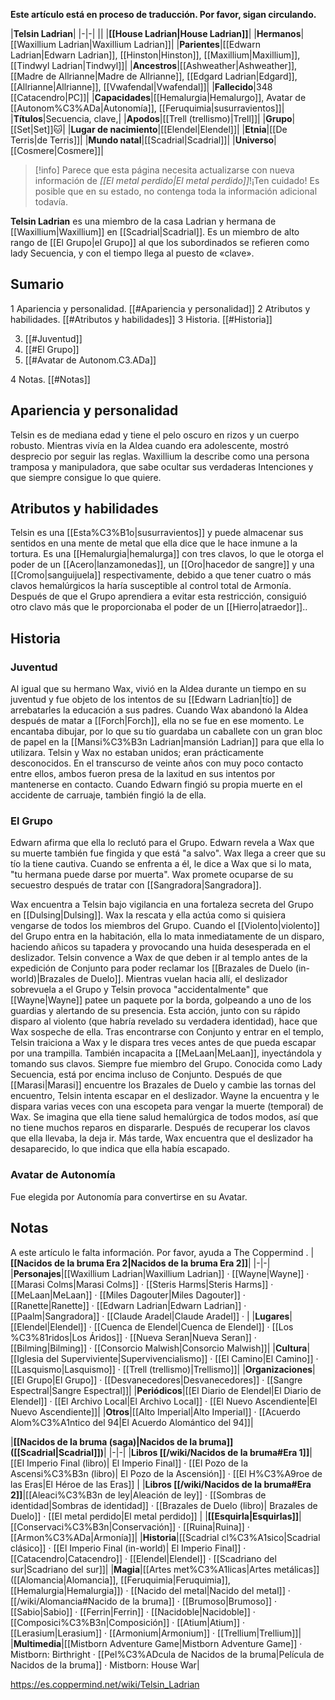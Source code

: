 **Este artículo está en proceso de traducción. Por favor, sigan circulando.**


|**Telsin Ladrian**|
|-|-|
||
|**[[House Ladrian\|House Ladrian]]**|
|**Hermanos**|[[Waxillium Ladrian\|Waxillium Ladrian]]|
|**Parientes**|[[Edwarn Ladrian\|Edwarn Ladrian]], [[Hinston\|Hinston]], [[Maxillium\|Maxillium]], [[Tindwyl Ladrian\|Tindwyl]]|
|**Ancestros**|[[Ashweather\|Ashweather]], [[Madre de Allrianne\|Madre de Allrianne]], [[Edgard Ladrian\|Edgard]], [[Allrianne\|Allrianne]], [[Vwafendal\|Vwafendal]]|
|**Fallecido**|348 [[Catacendro\|PC]]|
|**Capacidades**|[[Hemalurgia\|Hemalurgo]], Avatar de [[Autonom%C3%ADa\|Autonomía]], [[Feruquimia\|susurravientos]]|
|**Títulos**|Secuencia, clave,|
|**Apodos**|[[Trell (trellismo)\|Trell]]|
|**Grupo**|[[Set\|Set]]🐱︎|
|**Lugar de nacimiento**|[[Elendel\|Elendel]]|
|**Etnia**|[[De Terris\|de Terris]]|
|**Mundo natal**|[[Scadrial\|Scadrial]]|
|**Universo**|[[Cosmere\|Cosmere]]|

> [!info] Parece que esta página necesita actualizarse con nueva información de *[[El metal perdido\|El metal perdido]]*!¡Ten cuidado! Es posible que en su estado, no contenga toda la información adicional todavía.

**Telsin Ladrian** es una miembro de la casa Ladrian y hermana de [[Waxillium\|Waxillium]] en [[Scadrial\|Scadrial]]. Es un miembro de alto rango de [[El Grupo\|el Grupo]] al que los subordinados se refieren como lady Secuencia, y con el tiempo llega al puesto de «clave».

## Sumario

1 Apariencia y personalidad. [[#Apariencia y personalidad]] 
2 Atributos y habilidades. [[#Atributos y habilidades]] 
3 Historia. [[#Historia]] 

3. [[#Juventud]] 
3. [[#El Grupo]] 
3. [[#Avatar de Autonom.C3.ADa]] 


4 Notas. [[#Notas]] 


## Apariencia y personalidad
Telsin es de mediana edad y tiene el pelo oscuro en rizos y un cuerpo robusto. Mientras vivía en la Aldea cuando era adolescente, mostró desprecio por seguir las reglas. Waxillium la describe como una persona tramposa y manipuladora, que sabe ocultar sus verdaderas Intenciones y que siempre consigue lo que quiere.

 
## Atributos y habilidades
Telsin es una [[Esta%C3%B1o\|susurravientos]] y puede almacenar sus sentidos en una mente de metal que ella dice que le hace inmune a la tortura.
Es una [[Hemalurgia\|hemalurga]] con tres clavos, lo que le otorga el poder de un [[Acero\|lanzamonedas]], un [[Oro\|hacedor de sangre]] y una [[Cromo\|sanguijuela]] respectivamente, debido a que tener cuatro o más clavos hemalúrgicos la haría susceptible al control total de Armonía. Después de que el Grupo aprendiera a evitar esta restricción, consiguió otro clavo más que le proporcionaba el poder de un [[Hierro\|atraedor]]..

## Historia
### Juventud
Al igual que su hermano Wax, vivió en la Aldea durante un tiempo en su juventud y fue objeto de los intentos de su [[Edwarn Ladrian\|tío]] de arrebatarles la educación a sus padres. Cuando Wax abandonó la Aldea después de matar a [[Forch\|Forch]], ella no se fue en ese momento.
Le encantaba dibujar, por lo que su tío guardaba un caballete con un gran bloc de papel en la [[Mansi%C3%B3n Ladrian\|mansión Ladrian]] para que ella lo utilizara.
Telsin y Wax no estaban unidos; eran prácticamente desconocidos. En el transcurso de veinte años con muy poco contacto entre ellos, ambos fueron presa de la laxitud en sus intentos por mantenerse en contacto. Cuando Edwarn fingió su propia muerte en el accidente de carruaje, también fingió la de ella.

### El Grupo
Edwarn afirma que ella lo reclutó para el Grupo.
Edwarn revela a Wax que su muerte también fue fingida y que está "a salvo". 
Wax llega a creer que su tío la tiene cautiva. Cuando se enfrenta a él, le dice a Wax que si lo mata, "tu hermana puede darse por muerta". Wax promete ocuparse de su secuestro después de tratar con [[Sangradora\|Sangradora]].

 
Wax encuentra a Telsin bajo vigilancia en una fortaleza secreta del Grupo en [[Dulsing\|Dulsing]]. Wax la rescata y ella actúa como si quisiera vengarse de todos los miembros del Grupo. Cuando el [[Violento\|violento]] del Grupo entra en la habitación, ella lo mata inmediatamente de un disparo, haciendo añicos su tapadera y provocando una huida desesperada en el deslizador.
Telsin convence a Wax de que deben ir al templo antes de la expedición de Conjunto para poder reclamar los [[Brazales de Duelo (in-world)\|Brazales de Duelo]]. Mientras vuelan hacia allí, el deslizador sobrevuela a el Grupo y Telsin provoca "accidentalmente" que [[Wayne\|Wayne]] patee un paquete por la borda, golpeando a uno de los guardias y alertando de su presencia.  Esta acción, junto con su rápido disparo al violento (que habría revelado su verdadera identidad), hace que Wax sospeche de ella.
Tras encontrarse con Conjunto y entrar en el templo, Telsin traiciona a Wax y le dispara tres veces antes de que pueda escapar por una trampilla. También incapacita a [[MeLaan\|MeLaan]], inyectándola y tomando sus clavos. Siempre fue miembro del Grupo. Conocida como Lady Secuencia, está por encima incluso de Conjunto.
Después de que [[Marasi\|Marasi]] encuentre los Brazales de Duelo y cambie las tornas del encuentro, Telsin intenta escapar en el deslizador. Wayne la encuentra y le dispara varias veces con una escopeta para vengar la muerte (temporal) de Wax. Se imagina que ella tiene salud hemalúrgica de todos modos, así que no tiene muchos reparos en dispararle. Después de recuperar los clavos que ella llevaba, la deja ir. Más tarde, Wax encuentra que el deslizador ha desaparecido, lo que indica que ella había escapado.

### Avatar de Autonomía
Fue elegida por Autonomía para convertirse en su Avatar.

## Notas

A este artículo le falta información. Por favor, ayuda a The Coppermind .
|**[[Nacidos de la bruma Era 2\|Nacidos de la bruma Era 2]]**|
|-|-|
|**Personajes**|[[Waxillium Ladrian\|Waxillium Ladrian]] · [[Wayne\|Wayne]] · [[Marasi Colms\|Marasi Colms]] · [[Steris Harms\|Steris Harms]] · [[MeLaan\|MeLaan]] · [[Miles Dagouter\|Miles Dagouter]] · [[Ranette\|Ranette]] · [[Edwarn Ladrian\|Edwarn Ladrian]] · [[Paalm\|Sangradora]] · [[Claude Aradel\|Claude Aradel]] · |
|**Lugares**|[[Elendel\|Elendel]] · [[Cuenca de Elendel\|Cuenca de Elendel]] · [[Los %C3%81ridos\|Los Áridos]] · [[Nueva Seran\|Nueva Seran]] · [[Bilming\|Bilming]] · [[Consorcio Malwish\|Consorcio Malwish]]|
|**Cultura**|[[Iglesia del Superviviente\|Supervivencialismo]] · [[El Camino\|El Camino]] · [[Lasquismo\|Lasquismo]] · [[Trell (trellismo)\|Trellismo]]|
|**Organizaciones**|[[El Grupo\|El Grupo]] · [[Desvanecedores\|Desvanecedores]] · [[Sangre Espectral\|Sangre Espectral]]|
|**Periódicos**|[[El Diario de Elendel\|El Diario de Elendel]] · [[El Archivo Local\|El Archivo Local]] · [[El Nuevo Ascendiente\|El Nuevo Ascendiente]]|
|**Otros**|[[Alto Imperial\|Alto Imperial]] · [[Acuerdo Alom%C3%A1ntico del 94\|El Acuerdo Alomántico del 94]]|

|**[[Nacidos de la bruma (saga)\|Nacidos de la bruma]] ([[Scadrial\|Scadrial]])**|
|-|-|
|**Libros [[/wiki/Nacidos de la bruma#Era 1]]**|[[El Imperio Final (libro)\| El Imperio Final]] · [[El Pozo de la Ascensi%C3%B3n (libro)\| El Pozo de la Ascensión]] · [[El H%C3%A9roe de las Eras\|El Héroe de las Eras]] |
|**Libros [[/wiki/Nacidos de la bruma#Era 2]]**|[[Aleaci%C3%B3n de ley\|Aleación de ley]] · [[Sombras de identidad\|Sombras de identidad]] · [[Brazales de Duelo (libro)\| Brazales de Duelo]] · [[El metal perdido\|El metal perdido]]  |
|**[[Esquirla\|Esquirlas]]**|[[Conservaci%C3%B3n\|Conservación]] · [[Ruina\|Ruina]] · [[Armon%C3%ADa\|Armonía]]|
|**Historia**|[[Scadrial cl%C3%A1sico\|Scadrial clásico]] · [[El Imperio Final (in-world)\| El Imperio Final]] · [[Catacendro\|Catacendro]] · [[Elendel\|Elendel]] · [[Scadriano del sur\|Scadriano del sur]]|
|**Magia**|[[Artes met%C3%A1licas\|Artes metálicas]] ([[Alomancia\|Alomancia]], [[Feruquimia\|Feruquimia]], [[Hemalurgia\|Hemalurgia]]) · [[Nacido del metal\|Nacido del metal]] · [[/wiki/Alomancia#Nacido de la bruma]] · [[Brumoso\|Brumoso]] · [[Sabio\|Sabio]] · [[Ferrin\|Ferrin]] · [[Nacidoble\|Nacidoble]] · [[Composici%C3%B3n\|Composición]] · [[Atium\|Atium]] · [[Lerasium\|Lerasium]] · [[Armonium\|Armonium]] · [[Trellium\|Trellium]]|
|**Multimedia**|[[Mistborn Adventure Game\|Mistborn Adventure Game‎‎]] · Mistborn: Birthright · [[Pel%C3%ADcula de Nacidos de la bruma\|Película de Nacidos de la bruma]] · Mistborn: House War|



https://es.coppermind.net/wiki/Telsin_Ladrian